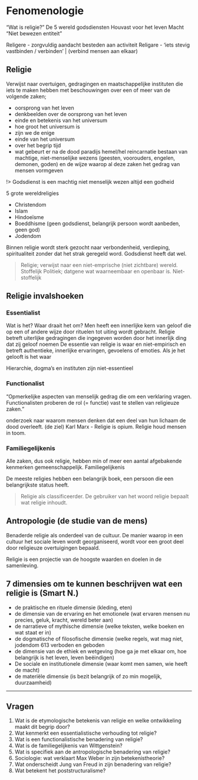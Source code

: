 # Fenomenologie

“Wat is religie?”
De 5 wereld godsdiensten
Houvast voor het leven
Macht
“Niet bewezen entiteit”

Religere - zorgvuldig aandacht besteden aan activiteit 
Religare - ‘iets stevig vastbinden / verbinden’ | (verbind mensen aan elkaar)

## Religie
Verwijst naar overtuigen, gedragingen en maatschappelijke instituten die iets te maken hebben met beschouwingen over een of meer van de volgende zaken;
- oorsprong van het leven
- denkbeelden over de oorsprong van het leven
- einde en betekenis van het universum
- hoe groot het universum is
- zijn we de enige
- einde van het universum
- over het begrip tijd
- wat gebeurt er na de dood
 paradijs
hemel/hel
reincarnatie
bestaan van machtige, niet-menselijke wezens (geesten, voorouders, engelen, demonen, goden)
en de wijze waarop al deze zaken het gedrag van mensen vormgeven 

!> Godsdienst is een machtig niet menselijk wezen altijd een godheid

5 grote wereldreligies
- Christendom
- Islam
- Hindoeïsme
- Boeddhisme (geen godsdienst, belangrijk persoon wordt aanbeden, geen god) 
- Jodendom

Binnen religie wordt sterk gezocht naar verbondenheid, verdieping, spiritualiteit zonder dat het strak geregeld word. Godsdienst heeft dat wel.

> Religie; verwijst naar een niet-emprische (niet zichtbare) wereld. Stoffelijk
> Politiek; datgene wat waarneembaar en openbaar is. Niet-stoffelijk

## Religie invalshoeken
### Essentialist
Wat is het? Waar draait het om?
Men heeft een innerlijke kern van geloof die op een of andere wijze door rituelen tot uiting wordt gebracht. 
Religie betreft uiterlijke gedragingen die ingegeven worden door het innerlijk ding dat zij geloof noemen
De essentie van religie is waar en niet-empirisch en betreft authentieke, innerlijke ervaringen, gevoelens of emoties. Als je het gelooft is het waar

Hierarchie, dogma’s en instituten zijn niet-essentieel


### Functionalist
“Opmerkelijke aspecten van menselijk gedrag die om een verklaring vragen. Functionalisten proberen de rol (= functie) vast te stellen van religieuze zaken.”

onderzoek naar waarom mensen denken dat een deel van hun lichaam de dood overleeft. (de ziel)
Karl Marx - Religie is opium. Religie houd mensen in toom. 

### Familiegelijkenis
Alle zaken, dus ook religie, hebben min of meer een aantal afgebakende kenmerken gemeenschappelijk. Familiegelijkenis

De meeste religies hebben een belangrijk boek, een persoon die een belangrijkste status heeft. 


> Religie als classificeerder. De gebruiker van het woord religie bepaalt wat religie inhoudt. 


## Antropologie (de studie van de mens) 
Benaderde religie als onderdeel van de cultuur. De manier waarop in een cultuur het sociale leven wordt georganiseerd, wordt voor een groot deel door religieuze overtuigingen bepaald.

Religie is een projectie van de hoogste waarden en doelen in de samenleving. 

## 7 dimensies om te kunnen beschrijven wat een religie is (Smart N.)
- de praktische en rituele dimensie (kleding, eten)
- de dimensie van de ervaring en het emotionele (wat ervaren mensen nu precies, geluk, kracht, wereld beter aan)
- de narratieve of mythische dimensie (welke teksten, welke boeken en wat staat er in)
- de dogmatische of filosofische dimensie (welke regels, wat mag niet, 
jodendom 613 verboden en geboden
- de dimensie van de ethiek en wetgeving (hoe ga je met elkaar om, hoe belangrijk is het leven, leven beëindigen)
- De sociale en institutionele dimensie (waar komt men samen, wie heeft de macht)
- de materiële dimensie (is bezit belangrijk of zo min mogelijk, duurzaamheid)


---------


## Vragen
1. Wat is de etymologische betekenis van religie en welke ontwikkeling maakt dit begrip door?
2. Wat kenmerkt een essentialistische verhouding tot religie?
3. Wat is een functionalistische benadering van religie? 
4. Wat is de familiegelijkenis van Wittgenstein?
5. Wat is specifiek aan de antropologische benadering van religie?
6. Sociologie: wat verklaart Max Weber in zijn betekenistheorie?
7. Wat onderscheidt Jung van Freud in zijn benadering van religie?
8. Wat betekent het poststructuralisme?
